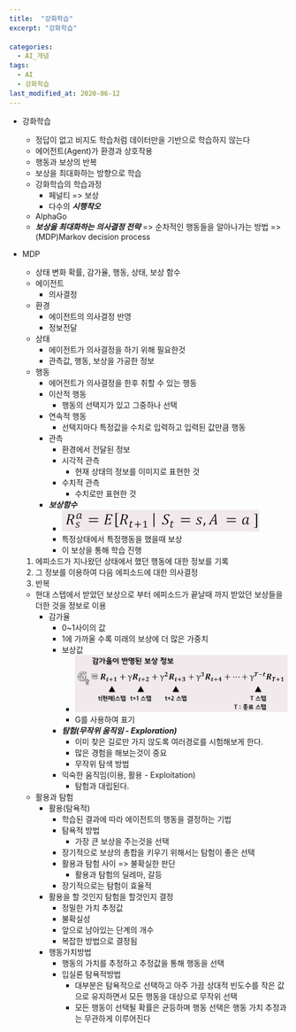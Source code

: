 ```yaml
---
title:  "강화학습"
excerpt: "강화학습"

categories:
  - AI_개념
tags:
  - AI
  - 강화학습
last_modified_at: 2020-06-12
---
```


* 강화학습 
  * 정답이 없고 비지도 학습처럼 데이터만을 기반으로 학습하지 않는다
  * 에어전트(Agent)가 환경과 상호작용 
  * 행동과 보상의 반복 
  * 보상을 최대화하는 방향으로 학습
  * 강화학습의 학습과정
    * 페널티 => 보상
    * 다수의 ***시행착오***
  * AlphaGo
  * ***보상을 최대화하는 의사결정 전략*** => 순차적인 행동들을 알아나가는 방법 => (MDP)Markov decision process

* MDP 
  * 상태 변화 확률, 감가율, 행동, 상태, 보상 함수
  * 에이전트
    * 의사결정
  * 환경 
    * 에이전트의 의사결정 반영
    * 정보전달
  * 상태
    * 에이전트가 의사결정을 하기 위해 필요한것
    * 관측값, 행동, 보상을 가공한 정보
  * 행동
    * 에어전트가 의사결정을 한후 취할 수 있는 행동
    * 이산적 행동
      * 행동의 선택지가 있고 그중하나 선택
    * 연속적 행동
      * 선택지마다 특정값을 수치로 입력하고 입력된 값만큼 행동
    * 관측
      * 환경에서 전달된 정보
      * 시각적 관측
        * 현재 상태의 정보를 이미지로 표현한 것
      * 수치적 관측
        * 수치로만 표현한 것
    * ***보상함수***
      * ![보상함수](/img/보상함수.PNG)
      * 특정상태에서 특정행동을 했을때 보상 
      * 이 보상을 통해 학습 진행
      
  1. 에피소드가 지나왔던 상태에서 했던 행동에 대한 정보를 기록   
  2. 그 정보를 이용하여 다음 에피소드에 대한 의사결정 
  3. 반복  
  * 현대 스텝에서 받았던 보상으로 부터 에피소드가 끝날때 까지 받았던 보상들을 더한 것을 정보로 이용
    * 감가율
      * 0~1사이의 값
      * 1에 가까울 수록 미래의 보상에 더 많은 가중치
      * 보상값
        * ![보상값](/img/보상값.PNG)
        * G를 사용하여 표기
      * ***탐험(무작위 움직임 - Exploration)***
        * 이미 찾은 길로만 가지 않도록 여러경로를 시험해보게 한다.
        * 많은 경험을 해보는것이 중요
        * 무작위 탐색 방법
      * 익숙한 움직임(이용, 활용 - Exploitation)
        * 탐험과 대립된다.
  * 활용과 탐험
    * 활용(탐욕적)
      * 학습된 결과에 따라 에이전트의 행동을 결정하는 기법
      * 탐욕적 방법
        * 가장 큰 보상을 주는것을 선택
      * 장기적으로 보상의 총합을 키우기 위해서는 탐험이 좋은 선택
      * 활용과 탐험 사이 => 불확실한 판단
        * 활용과 탐험의 딜레마, 갈등
      * 장기적으로는 탐험이 효율적
    * 활용을 할 것인지 탐험을 할것인지 결정
      * 정밀한 가치 추정값
      * 불확실성
      * 앞으로 남아있는 단계의 개수
      * 복잡한 방법으로 결정됨
    * 행동가치방법
      * 행동의 가치를 추정하고 추정값을 통해 행동을 선택
      * 입실론 탐욕적방법
        * 대부분은 탐욕적으로 선택하고 아주 가끔 상대적 빈도수를 작은 값으로 유지하면서
          모든 행동을 대상으로 무작위 선택
        * 모든 행동이 선택될 확률은 균등하며 행동 선택은 행동 가치 추정과는 무관하게 이루어진다
  
